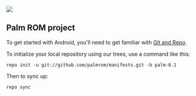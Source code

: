 <img src="https://raw.githubusercontent.com/palmrom/manifests/opt-cm-14.1/palm.png">

Palm ROM project
---------------

To get started with Android, you'll need to get
familiar with [Git and Repo](http://source.android.com/source/using-repo.html).

To initialize your local repository using our trees, use a command like this:

    repo init -u git://github.com/palmrom/manifests.git -b palm-8.1

Then to sync up:

    repo sync


